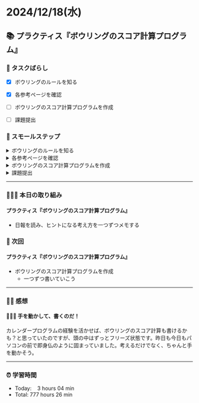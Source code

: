 # 2024/12/18(水)

## 📚 プラクティス『ボウリングのスコア計算プログラム』

### 🧩 タスクばらし
- [x] ボウリングのルールを知る
- [x] 各参考ページを確認
- [ ] ボウリングのスコア計算プログラムを作成
- [ ] 課題提出


### 🐾 スモールステップ
<details><summary>ボウリングのルールを知る</summary>

- [x] ルール詳細を確認
</details>

<details><summary>各参考ページを確認</summary>

- [x] [Docs: 「新ルール（カレントフレームシステム）」のボウリングのスコア計算プログラムの書き方](https://bootcamp.fjord.jp/pages/249)
- [x] [Docs: ボウリングのルールとスコアの付け方](https://bootcamp.fjord.jp/pages/619)
- [x] [プログラミングでよく使う英単語のまとめ【随時更新】 - Qiita](https://qiita.com/Ted-HM/items/7dde25dcffae4cdc7923)
</details>

<details><summary>ボウリングのスコア計算プログラムを作成</summary>

- [ ] ボウリングのスコア計算プログラムを作成
</details>

<details><summary>課題提出</summary>

- [ ] ボウリングのスコア計算プログラムに rubocop-fjord を通す
- [ ] ボウリングのスコア計算プログラムを Pull Request として提出
- [ ] 提出物作成・メンターさんへの提出
   - [ ] Pull Request の URL を貼り付ける
   - [ ] Terminal で実行した結果を**テキスト**で提出物本文に貼り付ける
   - [ ] 「プログラム実行の例」にある入力例全て実行結果をスクリーンショットで貼り付ける
   - [ ] rubocop-fjord のチェックが全てパスした内容をスクリーンショットで貼り付ける
</details>


------------


### 🧑🏻‍💻 本日の取り組み
#### プラクティス『ボウリングのスコア計算プログラム』
- 日報を読み、ヒントになる考え方を一つずつメモする

### 🎯 次回
#### プラクティス『ボウリングのスコア計算プログラム』
- ボウリングのスコア計算プログラムを作成
   - 一つずつ書いていこう
   

------------


### ✍🏻 感想
#### 🧑🏻‍💻 手を動かして、書くのだ！
カレンダープログラムの経験を活かせば、ボウリングのスコア計算も書けるかも？と思っていたのですが、頭の中はずっとフリーズ状態です。昨日も今日もパソコンの前で即身仏のように固まっていました。考えるだけでなく、ちゃんと手を動かそう。


------------


### ⏰ 学習時間
- Today:&nbsp;&nbsp;&nbsp; 3 hours 04 min
- Total: 777 hours 26 min
